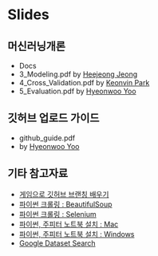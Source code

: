 # Slides





## 머신러닝개론

- Docs
- 3_Modeling.pdf by [Heejeong Jeong](https://github.com/AnnaJeong)
- 4_Cross_Validation.pdf by [Keonvin Park](https://github.com/kbpark16)
- 5_Evaluation.pdf by [Hyeonwoo Yoo](https://github.com/hyeon95y)


## 깃허브 업로드 가이드
- github_guide.pdf
- by [Hyeonwoo Yoo](https://github.com/hyeon95y)


## 기타 참고자료
- [게임으로 깃허브 브랜칭 배우기](https://learngitbranching.js.org/)
- [파이썬 크롤링 : BeautifulSoup](https://beomi.github.io/2017/01/20/HowToMakeWebCrawler/)
- [파이썬 크롤링 : Selenium](https://beomi.github.io/2017/02/27/HowToMakeWebCrawler-With-Selenium/)
- [파이썬, 주피터 노트북 설치 : Mac](https://www.appsmint.com/2016/10/jupyteripython-notebook.html)
- [파이썬, 주피터 노트북 설치 : Windows](https://tensorflow.blog/%EC%9C%88%EB%8F%84%EC%9A%B0%EC%A6%88%EC%97%90-%EC%95%84%EB%82%98%EC%BD%98%EB%8B%A4-%ED%85%90%EC%84%9C%ED%94%8C%EB%A1%9C%EC%9A%B0-%EC%84%A4%EC%B9%98%ED%95%98%EA%B8%B0/)
- [Google Dataset Search](https://toolbox.google.com/datasetsearch?fbclid=IwAR3QnkmmXsVY8zoGlz3t4HzmxcVSliDIruPSud7EnZoz7eUqGzrgXBeLNzc)
